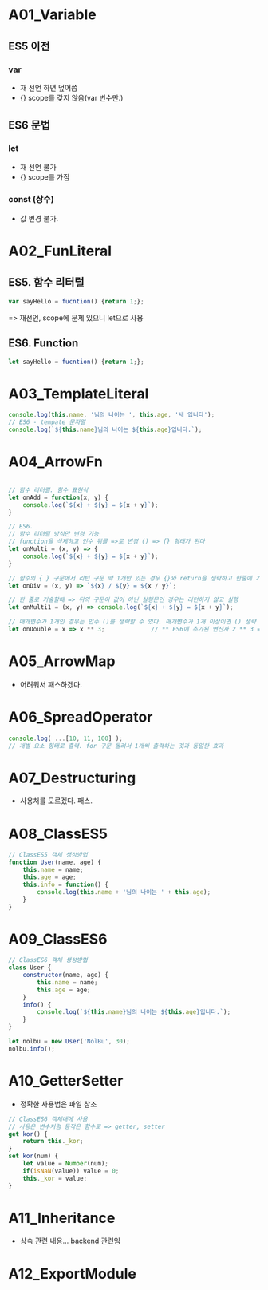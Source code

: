 # A01_Variable

## ES5 이전

### var 
- 재 선언 하면 덮어씀
- {} scope를 갖지 않음(var 변수만.)
## ES6 문법 

### let 
- 재 선언 불가
- {} scope를 가짐

### const (상수)
- 값 변경 불가.


# A02_FunLiteral

## ES5. 함수 리터럴
 
```javascript
var sayHello = fucntion() {return 1;};
```

=> 재선언, scope에 문제 있으니 let으로 사용

## ES6. Function
 
```javascript
let sayHello = fucntion() {return 1;};
```

# A03_TemplateLiteral
```javascript
console.log(this.name, '님의 나이는 ', this.age, '세 입니다');
// ES6 - tempate 문자열
console.log(`${this.name}님의 나이는 ${this.age}입니다.`);
```

# A04_ArrowFn

```javascript

// 함수 리터럴. 함수 표현식
let onAdd = function(x, y) {
    console.log(`${x} + ${y} = ${x + y}`);
}

// ES6. 
// 함수 리터럴 방식만 변경 가능
// function을 삭제하고 인수 뒤를 =>로 변경 () => {} 형태가 된다
let onMulti = (x, y) => {
    console.log(`${x} + ${y} = ${x + y}`);
}

// 함수의 { } 구문에서 리턴 구문 딱 1개만 있는 경우 {}와 return을 생략하고 한줄에 기술
let onDiv = (x, y) => `${x} / ${y} = ${x / y}`;

// 한 줄로 기술할때 => 뒤의 구문이 값이 아닌 실행문인 경우는 리턴하지 않고 실행 
let onMulti1 = (x, y) => console.log(`${x} + ${y} = ${x + y}`);

// 매개변수가 1개인 경우는 인수 ()를 생략할 수 있다. 매개변수가 1개 이상이면 () 생략 불가.
let onDouble = x => x ** 3;             // ** ES6에 추가된 연산자 2 ** 3 => 2 * 2 * 2 

```

# A05_ArrowMap

- 어려워서 패스하겠다.

# A06_SpreadOperator

```javascript
console.log( ...[10, 11, 100] );
// 개별 요소 형태로 출력. for 구문 돌려서 1개씩 출력하는 것과 동일한 효과
```

# A07_Destructuring

- 사용처를 모르겠다. 패스.

# A08_ClassES5

```javascript
// ClassES5 객체 생성방법
function User(name, age) {
    this.name = name;
    this.age = age;
    this.info = function() {
        console.log(this.name + '님의 나이는 ' + this.age);
    }
}
```

# A09_ClassES6

```javascript
// ClassES6 객체 생성방법
class User {
    constructor(name, age) {
        this.name = name;
        this.age = age;
    }
    info() {
        console.log(`${this.name}님의 나이는 ${this.age}입니다.`);
    }
}

let nolbu = new User('NolBu', 30);
nolbu.info();
```

# A10_GetterSetter
- 정확한 사용법은 파일 참조

```javascript
// ClassES6 객체내에 사용
// 사용은 변수처럼 동작은 함수로 => getter, setter
get kor() {
    return this._kor;
}
set kor(num) {
    let value = Number(num);
    if(isNaN(value)) value = 0;
    this._kor = value;
}
```

# A11_Inheritance
- 상속 관련 내용... backend 관련임

# A12_ExportModule
  